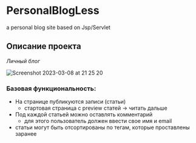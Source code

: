 # PersonalBlogLess
a personal blog site based on Jsp/Servlet

## Описание **проекта**

*Личный блог*

![Screenshot 2023-03-08 at 21 25 20](https://user-images.githubusercontent.com/99659178/223801606-53cab4c3-9986-4276-b5de-4cdca1876504.png)

### Базовая функциональность:

- На странице публикуются записи (статьи)
    - стартовая страница с preview статей → читать дальше
- Под каждой статьей можно оставлять комментарий
    - для этого пользователь должен ввести свое имя и email
- статьи могут быть отсортированы по тегам, которые проставлены заранее
